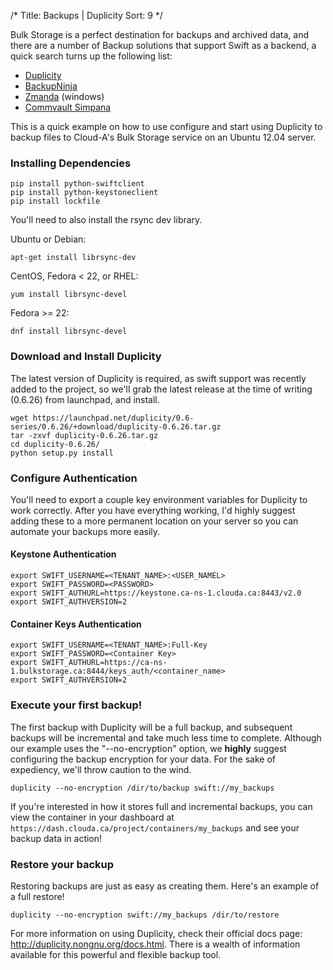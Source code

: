 /*
Title: Backups | Duplicity
Sort: 9
*/

Bulk Storage is a perfect destination for backups and archived data, and there
are a number of Backup solutions that support Swift as a backend, a quick
search turns up the following list:

 - [Duplicity](http://duplicity.nongnu.org/)
 - [BackupNinja](https://launchpad.net/backupninja)
 - [Zmanda](http://www.zmanda.com/) (windows)
 - [Commvault Simpana](http://www.commvault.com/solutions-cloud-integration.html)

This is a quick example on how to use configure and start using Duplicity to
backup files to Cloud-A's Bulk Storage service on an Ubuntu 12.04 server.

### Installing Dependencies

```asciidoc
pip install python-swiftclient
pip install python-keystoneclient
pip install lockfile
```

You'll need to also install the rsync dev library.

Ubuntu or Debian:
```asciidoc
apt-get install librsync-dev
```

CentOS, Fedora < 22, or RHEL:
```asciidoc
yum install librsync-devel
```

Fedora >= 22:
```asciidoc
dnf install librsync-devel
```

### Download and Install Duplicity

The latest version of Duplicity is required, as swift support was recently
added to the project, so we'll grab the latest release at the time of writing
(0.6.26) from launchpad, and install.

```asciidoc
wget https://launchpad.net/duplicity/0.6-series/0.6.26/+download/duplicity-0.6.26.tar.gz
tar -zxvf duplicity-0.6.26.tar.gz
cd duplicity-0.6.26/
python setup.py install
```

### Configure Authentication

You'll need to export a couple key environment variables for Duplicity to work
correctly. After you have everything working, I'd highly suggest adding these
to a more permanent location on your server so you can automate your backups
more easily.

#### Keystone Authentication

```asciidoc
export SWIFT_USERNAME=<TENANT_NAME>:<USER_NAMEL>
export SWIFT_PASSWORD=<PASSWORD>
export SWIFT_AUTHURL=https://keystone.ca-ns-1.clouda.ca:8443/v2.0
export SWIFT_AUTHVERSION=2
```

#### Container Keys Authentication

```asciidoc
export SWIFT_USERNAME=<TENANT_NAME>:Full-Key
export SWIFT_PASSWORD=<Container Key>
export SWIFT_AUTHURL=https://ca-ns-1.bulkstorage.ca:8444/keys_auth/<container_name>
export SWIFT_AUTHVERSION=2
```

### Execute your first backup!

The first backup with Duplicity will be a full backup, and subsequent backups
will be incremental and take much less time to complete. Although our example
uses the "--no-encryption" option, we **highly** suggest configuring the backup
encryption for your data. For the sake of expediency, we'll throw caution to
the wind.

```asciidoc
duplicity --no-encryption /dir/to/backup swift://my_backups
```

If you're interested in how it stores full and incremental backups, you can
view the container in your dashboard at
`https://dash.clouda.ca/project/containers/my_backups` and see your backup
data in action!

### Restore your backup
Restoring backups are just as easy as creating them. Here's an example of a
full restore!

```asciidoc
duplicity --no-encryption swift://my_backups /dir/to/restore
```

For more information on using Duplicity, check their official docs page:
http://duplicity.nongnu.org/docs.html. There is a wealth of information
available for this powerful and flexible backup tool.
